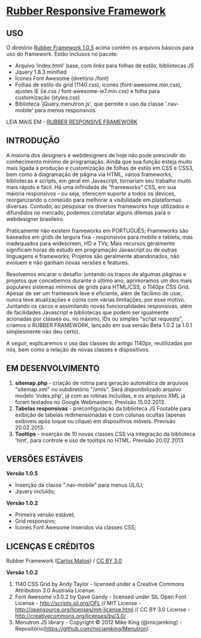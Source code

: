 # [Rubber Responsive Framework](http://startupeando.com.br/rubber)

USO
---

O diretório [Rubber Framework 1.0.5](https://github.com/lipsworld/RubberFramework/tree/lipsworld/Rubber%20Framework%201.0.5) acima contém os arquivos básicos para uso do framework. Estão inclusos no pacote:

- Arquivo 'index.html' base, com links para folhas de estilo, bibliotecas JS
- Jquery 1.8.3 minified
- Ícones Font Awesome (diretório /font)
- Folhas de estilo do grid (1140.css), ícones (font-awesome.min.css), ajustes IE (ie.css / font-awesome-ie7.min.css) e folha para customização (styles.css)
- Biblioteca 'jQuery.menutron.js', que permite o uso da classe '.nav-mobile' para menus responsivos

LEIA MAIS EM - [RUBBER RESPONSIVE FRAMEWORK](http://startupeando.com.br/rubber)


INTRODUÇÃO
----------

A maioria dos designers e webdesigners de hoje não pode prescindir do conhecimento mínimo de programação. Ainda que sua função esteja muito mais ligada à produção e customização de folhas de estilo em CSS e CSS3, bem como à diagramação de página via HTML, vários frameworks, bibliotecas e scripts, em geral em Javascript, tornariam seu trabalho muito mais rápido e fácil. Há uma infinidade de "frameworks" CSS, em sua maioria responsivos - ou seja, oferecem suporte a todos os devices, reorganizando o conteúdo para melhorar a visibilidade em plataformas diversas. Contudo, ao pesquisar os diversos frameworks hoje utilizados e difundidos no mercado, podemos constatar alguns dilemas para o webdesigner brasileiro.

Praticamente não existem frameworks em PORTUGUÊS;
Frameworks são baseados em grids de largura fixa - responsivos para mobile e tablets, mas inadequados para widescreen, HD e TVs;
Mais recursos geralmente significam horas de estudo em programação Javascript ou de outras linguagens e frameworks;
Projetos são geralmente abandonados, não evoluem e não ganham novas versões e features.

Resolvemos encarar o desafio: juntando os trapos de algumas páginas e projetos que concebemos durante o último ano, aprimoramos um dos mais populares sistemas mínimos de grids para HTML/CSS, o 1140px CSS Grid. Apesar de ser um framework leve e eficiente, além de facílimo de usar, nunca teve atualizações e conta com várias limitações, por esse motivo. Juntando os cacos e assimilando novas funcionalidades responsivas, além de facilidades Javascript e bibliotecas que podem ser igualmente acionadas por classes ou, no máximo, IDs ou simples "script requests", criamos o RUBBER FRAMEWORK, lançado em sua versão Beta 1.0.2 (a 1.0.1 simplesmente não deu certo).

A seguir, explicaremos o uso das classes do antigo 1140px, reutilizadas por nós, bem como a relação de novas classes e dispositivos.


EM DESENVOLVIMENTO
------------------

1. **sitemap.php** - criação de rotina para geração automática de arquivos "sitemap.xml" no subdiretório "/xmls". Será disponibilizado arquivo modelo 'index.php', já com as rotinas incluídas, e os arquivos XML já foram testados no Google Webmasters. Previsão 15.02.2013.
2. **Tabelas responsivas** - preconfiguração da biblioteca JS Footable para exibição de tabelas redimensionadas e com colunas ocultas (apenas exibíveis após toque ou clique) em dispositivos móveis. Previsão 20.02.2013.
3. **Tooltips** - inserção de 10 novas classes CSS via integração da biblioteca 'hint', para controle e uso de tooltips no HTML. Previsão 20.02.2013.

VERSÕES ESTÁVEIS
----------------

**Versão 1.0.5**
* Inserção da classe ".nav-mobile" para menus UL/LI;
* Jquery incluído;

**Versão 1.0.2**
* Primeira versão estável;
* Grid responsivo;
* Ícones Font Awesome inseridos via classes CSS;


LICENÇAS E CRÉDITOS
-------------------

<div xmlns:cc="http://creativecommons.org/ns#" xmlns:dct="http://purl.org/dc/terms/" about="http://startupeando.com.br/rubber/index.html"><span property="dct:title">Rubber Framework</span> (<a rel="cc:attributionURL" property="cc:attributionName" href="http://www.startupeando.com.br/rubber">Carlos Matos</a>) / <a rel="license" href="http://creativecommons.org/licenses/by/3.0/">CC BY 3.0</a></div>

**Versão 1.0.2**

1. 1140 CSS Grid by Andy Taylor - licensed under a Creative Commons Attribution 3.0 Australia License.
2. Font Awesome v3.0.2 by Dave Gandy - licensed under SIL Open Font License - http://scripts.sil.org/OFL // MIT License - http://opensource.org/licenses/mit-license.html // CC BY 3.0 License - http://creativecommons.org/licenses/by/3.0/
3. Menutron JS library - Copyright © 2012 Mike King (@micjamking) - Repositório(https://github.com/micjamking/Menutron)  
